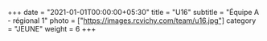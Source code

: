 +++
date = "2021-01-01T00:00:00+05:30"
title = "U16"
subtitle = "Équipe A - régional 1"
photo = ["https://images.rcvichy.com/team/u16.jpg"]
category = "JEUNE"
weight = 6
+++ 

